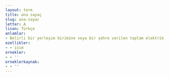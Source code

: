 ```yaml
---
layout: term
title: ana sayaç
slug: ana-sayac
letter: A
lisan: Türkçe
anlamlar:
- Belirli bir yerleşim birimine veya bir şehre verilen toplam elektrik, su ve gazın ölçülmesi amacıyla, ana dağıtım boru hattı başlangıcına tesis edilen sayaç sistemi
ozellikler:
- - isim
ornekler:
- - ''
orneklerkaynak:
- - ''
---
```

